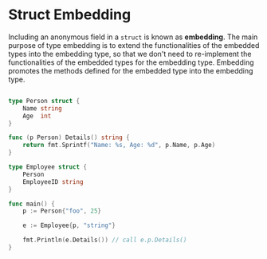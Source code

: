# Struct Embedding

Including an anonymous field in a `struct` is known as **embedding**.
The main purpose of type embedding is to extend the functionalities of
the embedded types into the embedding type, so that we don't need
to re-implement the functionalities of the embedded types for the
embedding type. Embedding promotes the methods defined for the
embedded type into the embedding type.

```go

type Person struct {
    Name string
    Age  int
}

func (p Person) Details() string {
    return fmt.Sprintf("Name: %s, Age: %d", p.Name, p.Age)
}

type Employee struct {
    Person
    EmployeeID string
}

func main() {
    p := Person{"foo", 25}

    e := Employee{p, "string"}

    fmt.Println(e.Details()) // call e.p.Details()
}

```
